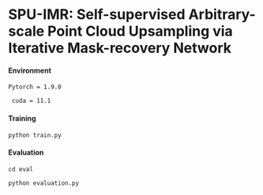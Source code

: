 # SPU-IMR: Self-supervised Arbitrary-scale Point Cloud Upsampling via Iterative Mask-recovery Network
#### Environment

` Pytorch = 1.9.0 ` 

` cuda = 11.1`



#### Training

`python train.py`



#### Evaluation

`cd eval`

`python evaluation.py`



